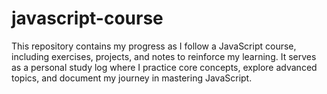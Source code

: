 # javascript-course
This repository contains my progress as I follow a JavaScript course, including exercises, projects, and notes to reinforce my learning. It serves as a personal study log where I practice core concepts, explore advanced topics, and document my journey in mastering JavaScript.
